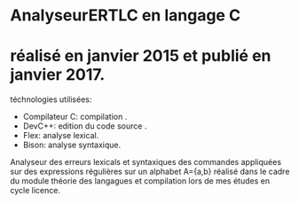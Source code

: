 # AnalyseurERTLC en langage C
# réalisé en janvier 2015 et publié en janvier 2017.

téchnologies utilisées:
- Compilateur C: compilation .
- DevC++: edition du code source .
- Flex: analyse lexical. 
- Bison: analyse syntaxique.

Analyseur des erreurs lexicals et syntaxiques des commandes appliquées sur des expressions régulières sur un alphabet A={a,b}
réalisé dans le cadre du module théorie des langagues et compilation lors de mes études en cycle licence.

